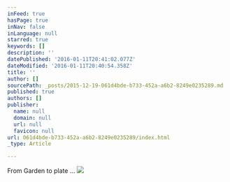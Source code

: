 ```yaml
---
inFeed: true
hasPage: true
inNav: false
inLanguage: null
starred: true
keywords: []
description: ''
datePublished: '2016-01-11T20:41:02.077Z'
dateModified: '2016-01-11T20:40:54.358Z'
title: ''
author: []
sourcePath: _posts/2015-12-19-061d4bde-b733-452a-a6b2-8249e0235289.md
published: true
authors: []
publisher:
  name: null
  domain: null
  url: null
  favicon: null
url: 061d4bde-b733-452a-a6b2-8249e0235289/index.html
_type: Article

---
```

From Garden to plate ...
![](https://s3-us-west-2.amazonaws.com/the-grid-img/p/db438ff10586f5acdfbbc0cfb98060d75362091b.jpg)